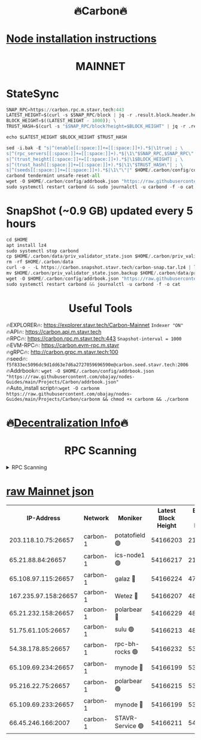 <h1 align="center"> 🔥Carbon🔥</h1>

[Node installation instructions](https://github.com/obajay/nodes-Guides/tree/main/Projects/Carbon)
=
<h1 align="center"> MAINNET</h1>

# StateSync
```python
SNAP_RPC=https://carbon.rpc.m.stavr.tech:443
LATEST_HEIGHT=$(curl -s $SNAP_RPC/block | jq -r .result.block.header.height); \
BLOCK_HEIGHT=$((LATEST_HEIGHT - 1000)); \
TRUST_HASH=$(curl -s "$SNAP_RPC/block?height=$BLOCK_HEIGHT" | jq -r .result.block_id.hash)

echo $LATEST_HEIGHT $BLOCK_HEIGHT $TRUST_HASH

sed -i.bak -E "s|^(enable[[:space:]]+=[[:space:]]+).*$|\1true| ; \
s|^(rpc_servers[[:space:]]+=[[:space:]]+).*$|\1\"$SNAP_RPC,$SNAP_RPC\"| ; \
s|^(trust_height[[:space:]]+=[[:space:]]+).*$|\1$BLOCK_HEIGHT| ; \
s|^(trust_hash[[:space:]]+=[[:space:]]+).*$|\1\"$TRUST_HASH\"| ; \
s|^(seeds[[:space:]]+=[[:space:]]+).*$|\1\"\"|" $HOME/.carbon/config/config.toml
carbond tendermint unsafe-reset-all
wget -O $HOME/.carbon/config/addrbook.json "https://raw.githubusercontent.com/obajay/nodes-Guides/main/Projects/Carbon/addrbook.json"
sudo systemctl restart carbond && sudo journalctl -u carbond -f -o cat
```
# SnapShot (~0.9 GB) updated every 5 hours
```python
cd $HOME
apt install lz4
sudo systemctl stop carbond
cp $HOME/.carbon/data/priv_validator_state.json $HOME/.carbon/priv_validator_state.json.backup
rm -rf $HOME/.carbon/data
curl -o - -L https://carbon.snapshot.stavr.tech/carbon-snap.tar.lz4 | lz4 -c -d - | tar -x -C $HOME/.carbon --strip-components 2
mv $HOME/.carbon/priv_validator_state.json.backup $HOME/.carbon/data/priv_validator_state.json
wget -O $HOME/.carbon/config/addrbook.json "https://raw.githubusercontent.com/obajay/nodes-Guides/main/Projects/Carbon/addrbook.json"
sudo systemctl restart carbond && journalctl -u carbond -f -o cat
```

 <h1 align="center"> Useful Tools</h1>

🔥EXPLORER🔥:     https://explorer.stavr.tech/Carbon-Mainnet        `Indexer "ON"` \
🔥API🔥:          https://carbon.api.m.stavr.tech \
🔥RPC🔥:          https://carbon.rpc.m.stavr.tech:443              `Snapshot-interval = 1000` \
🔥EVM-RPC🔥:      https://carbon.evm-rpc.m.stavr \
🔥gRPC🔥:         http://carbon.grpc.m.stavr.tech:100 \
🔥seed🔥:      `f5f833ec5096dc9d1dd63e7d6a2727059696590e@carbon.seed.stavr.tech:2006` \
🔥Addrbook🔥:  `wget -O $HOME/.carbon/config/addrbook.json "https://raw.githubusercontent.com/obajay/nodes-Guides/main/Projects/Carbon/addrbook.json"` \
🔥Auto_install script🔥:`wget -O carbonm https://raw.githubusercontent.com/obajay/nodes-Guides/main/Projects/Carbon/carbonm && chmod +x carbonm && ./carbonm`

🔥[Decentralization Info](https://github.com/obajay/StateSync-snapshots/tree/main/Projects/Carbon/Decentralization)🔥
=
<h1 align="center"> RPC Scanning</h1>

<details>
<summary>RPC Scanning</summary>

<h2 align="center"> We scan nodes in real time every 4 hours. And we provide the final result of RPC endpoints.
We cannot influence the operation of these nodes in any way. </h2>


```python
If Voting Power is higher than 0 --> then the Node is a validator of the network and may be subject to attack and be a potential threat to the chain.
```
```python
We marked such validators with a red symbol
```

</details>

[raw Mainnet json](https://rpc-check.carbonm.stavr.tech/carbonm/rpc-carbonm-result.json)
=


<table><tr><th>IP-Address</th><th>Network</th><th>Moniker</th><th>Latest Block Height</th><th>Earliest Block Height</th><th>Catching Up</th><th>Tx Index</th><th>Voting Power</th><th>Scan Time</th></tr><tr><td>203.118.10.75:26657</td><td>carbon-1</td><td>potatofield 🟢</td><td>54166203</td><td>21164241</td><td>False</td><td>on</td><td>0</td><td>2024-02-26T15:12:21.843476527UTC</td></tr><tr><td>65.21.88.84:26657</td><td>carbon-1</td><td>ics-node1 🟢</td><td>54166217</td><td>21164241</td><td>False</td><td>off</td><td>0</td><td>2024-02-26T15:12:45.868255270UTC</td></tr><tr><td>65.108.97.115:26657</td><td>carbon-1</td><td>galaz 🔴</td><td>54166224</td><td>47374001</td><td>False</td><td>on</td><td>11330910574</td><td>2024-02-26T15:12:58.400876272UTC</td></tr><tr><td>167.235.97.158:26657</td><td>carbon-1</td><td>Wetez 🔴</td><td>54166207</td><td>48067570</td><td>False</td><td>on</td><td>1353359227</td><td>2024-02-26T15:12:28.158413535UTC</td></tr><tr><td>65.21.232.158:26657</td><td>carbon-1</td><td>polarbear 🔴</td><td>54166229</td><td>48126001</td><td>False</td><td>on</td><td>10498017012</td><td>2024-02-26T15:13:08.869401545UTC</td></tr><tr><td>51.75.61.105:26657</td><td>carbon-1</td><td>sulu 🟢</td><td>54166213</td><td>48742001</td><td>False</td><td>on</td><td>0</td><td>2024-02-26T15:12:39.168090307UTC</td></tr><tr><td>54.38.178.85:26657</td><td>carbon-1</td><td>rpc-bh-rocks 🟢</td><td>54166232</td><td>53130001</td><td>False</td><td>on</td><td>0</td><td>2024-02-26T15:13:15.259200017UTC</td></tr><tr><td>65.109.69.234:26657</td><td>carbon-1</td><td>mynode 🔴</td><td>54166199</td><td>53160001</td><td>False</td><td>off</td><td>12842447297</td><td>2024-02-26T15:12:10.743588739UTC</td></tr><tr><td>95.216.22.75:26657</td><td>carbon-1</td><td>polarbear 🟢</td><td>54166215</td><td>53882001</td><td>False</td><td>on</td><td>0</td><td>2024-02-26T15:12:43.551110054UTC</td></tr><tr><td>65.109.69.233:26657</td><td>carbon-1</td><td>mynode 🔴</td><td>54166199</td><td>53950001</td><td>False</td><td>off</td><td>9267700809</td><td>2024-02-26T15:12:10.423923231UTC</td></tr><tr><td>66.45.246.166:2007</td><td>carbon-1</td><td>STAVR-Service 🟢</td><td>54166211</td><td>54163001</td><td>False</td><td>on</td><td>0</td><td>2024-02-26T15:12:36.824226819UTC</td></tr></table>
